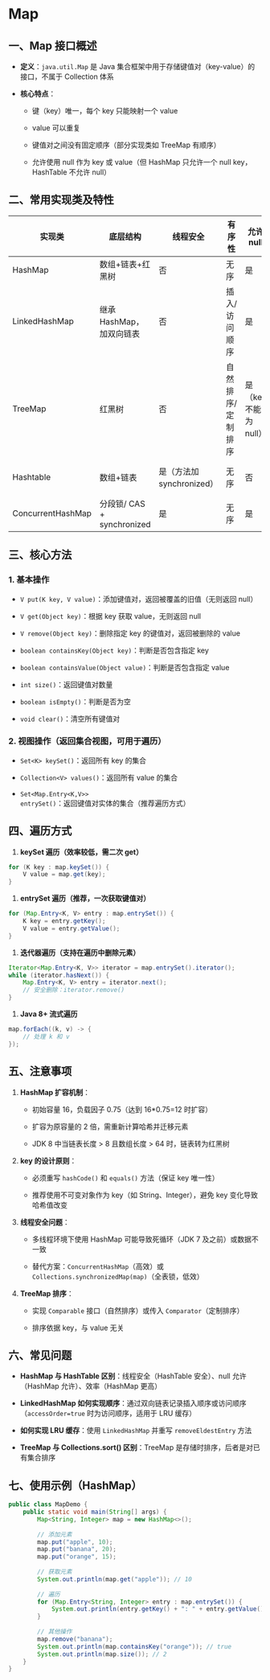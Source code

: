 # Map

## 一、Map 接口概述



- **定义**：`java.util.Map` 是 Java 集合框架中用于存储键值对（key-value）的接口，不属于 Collection 体系

- **核心特点**：

    - 键（key）唯一，每个 key 只能映射一个 value

    - value 可以重复

    - 键值对之间没有固定顺序（部分实现类如 TreeMap 有顺序）

    - 允许使用 null 作为 key 或 value（但 HashMap 只允许一个 null key，HashTable 不允许 null）



## 二、常用实现类及特性



|实现类|底层结构|线程安全|有序性|允许 null|适用场景|
|---|---|---|---|---|---|
|HashMap|数组+链表+红黑树|否|无序|是|一般场景，查询效率高|
|LinkedHashMap|继承 HashMap，加双向链表|否|插入/访问顺序|是|需要保持插入顺序或访问顺序|
|TreeMap|红黑树|否|自然排序/定制排序|是（key 不能为 null）|需要排序的场景|
|Hashtable|数组+链表|是（方法加 synchronized）|无序|否|多线程环境（已被 ConcurrentHashMap 替代）|
|ConcurrentHashMap|分段锁/ CAS + synchronized|是|无序|是|高并发场景|


## 三、核心方法



### 1. 基本操作



- `V put(K key, V value)`：添加键值对，返回被覆盖的旧值（无则返回 null）

- `V get(Object key)`：根据 key 获取 value，无则返回 null

- `V remove(Object key)`：删除指定 key 的键值对，返回被删除的 value

- `boolean containsKey(Object key)`：判断是否包含指定 key

- `boolean containsValue(Object value)`：判断是否包含指定 value

- `int size()`：返回键值对数量

- `boolean isEmpty()`：判断是否为空

- `void clear()`：清空所有键值对



### 2. 视图操作（返回集合视图，可用于遍历）



- `Set<K> keySet()`：返回所有 key 的集合

- `Collection<V> values()`：返回所有 value 的集合

- `Set<Map.Entry<K,V>> entrySet()`：返回键值对实体的集合（推荐遍历方式）



## 四、遍历方式



1. **keySet 遍历（效率较低，需二次 get）**



```Java
for (K key : map.keySet()) {
    V value = map.get(key);
}
```



1. **entrySet 遍历（推荐，一次获取键值对）**



```Java
for (Map.Entry<K, V> entry : map.entrySet()) {
    K key = entry.getKey();
    V value = entry.getValue();
}
```



1. **迭代器遍历（支持在遍历中删除元素）**



```Java
Iterator<Map.Entry<K, V>> iterator = map.entrySet().iterator();
while (iterator.hasNext()) {
    Map.Entry<K, V> entry = iterator.next();
    // 安全删除：iterator.remove()
}
```



1. **Java 8+ 流式遍历**



```Java
map.forEach((k, v) -> {
    // 处理 k 和 v
});
```



## 五、注意事项



1. **HashMap 扩容机制**：

    - 初始容量 16，负载因子 0.75（达到 16*0.75=12 时扩容）

    - 扩容为原容量的 2 倍，需重新计算哈希并迁移元素

    - JDK 8 中当链表长度 > 8 且数组长度 > 64 时，链表转为红黑树

2. **key 的设计原则**：

    - 必须重写 `hashCode()` 和 `equals()` 方法（保证 key 唯一性）

    - 推荐使用不可变对象作为 key（如 String、Integer），避免 key 变化导致哈希值改变

3. **线程安全问题**：

    - 多线程环境下使用 HashMap 可能导致死循环（JDK 7 及之前）或数据不一致

    - 替代方案：`ConcurrentHashMap`（高效）或 `Collections.synchronizedMap(map)`（全表锁，低效）

4. **TreeMap 排序**：

    - 实现 `Comparable` 接口（自然排序）或传入 `Comparator`（定制排序）

    - 排序依据 key，与 value 无关



## 六、常见问题



- **HashMap 与 HashTable 区别**：线程安全（HashTable 安全）、null 允许（HashMap 允许）、效率（HashMap 更高）

- **LinkedHashMap 如何实现顺序**：通过双向链表记录插入顺序或访问顺序（`accessOrder=true` 时为访问顺序，适用于 LRU 缓存）

- **如何实现 LRU 缓存**：使用 `LinkedHashMap` 并重写 `removeEldestEntry` 方法

- **TreeMap 与 Collections.sort() 区别**：TreeMap 是存储时排序，后者是对已有集合排序



## 七、使用示例（HashMap）



```Java
public class MapDemo {
    public static void main(String[] args) {
        Map<String, Integer> map = new HashMap<>();
        
        // 添加元素
        map.put("apple", 10);
        map.put("banana", 20);
        map.put("orange", 15);
        
        // 获取元素
        System.out.println(map.get("apple")); // 10
        
        // 遍历
        for (Map.Entry<String, Integer> entry : map.entrySet()) {
            System.out.println(entry.getKey() + ": " + entry.getValue());
        }
        
        // 其他操作
        map.remove("banana");
        System.out.println(map.containsKey("orange")); // true
        System.out.println(map.size()); // 2
    }
}
```